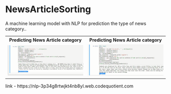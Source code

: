 # NewsArticleSorting
A machine learning model with NLP for prediction the type of news category..



<table>
    <tr>
        <th>Predicting News Article category</th>
        <th>Predicting News Article category</th>
    </tr>
    <tr>
        <td width="50%">
            <a href="https://github.com/vaibhavchopra7/NewsArticleSorting/blob/e70d13eb887894933197871f057895edda525aad/Picture1.png">
                <img src="https://github.com/vaibhavchopra7/NewsArticleSorting/blob/e70d13eb887894933197871f057895edda525aad/Picture1.png" width="100%">
            </a>
        </td>
        <td width="50%">
            <a href="https://github.com/vaibhavchopra7/NewsArticleSorting/blob/e70d13eb887894933197871f057895edda525aad/Picture2.png">
                <img src="https://github.com/vaibhavchopra7/NewsArticleSorting/blob/e70d13eb887894933197871f057895edda525aad/Picture2.png" width="100%">
            </a>
        </td>
    </tr>
   
</table>
link - https://nlp-3p34g8rtwjkt4nb8yl.web.codequotient.com



